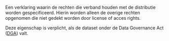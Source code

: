 Een verklaring waarin de rechten die verband houden met de distributie worden gespecificeerd. Hierin worden alleen de overige rechten opgenomen die niet gedekt worden door license of acces rights.

Deze eigenschap is verplicht, als de dataset onder de Data Governance Act ([DGA](https://digital-strategy.ec.europa.eu/en/policies/data-governance-act-explained)) valt.
